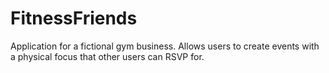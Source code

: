 # FitnessFriends
Application for a fictional gym business. Allows users to create events with a physical focus that other users can RSVP for.
